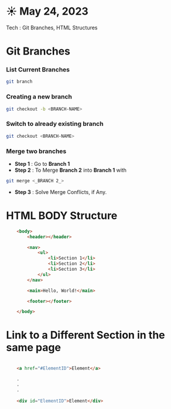 # ☀️ May 24, 2023
Tech : Git Branches, HTML Structures

# Git Branches

### List Current Branches

``` bash
git branch
```

### Creating a new branch

``` bash
git checkout -b <BRANCH-NAME>
```

### Switch to already existing branch

``` bash
git checkout <BRANCH-NAME>
```

### Merge two branches

- **Step 1** : Go to **Branch 1**
- **Step 2** : To Merge **Branch 2** into **Branch 1** with
``` bash
git merge <_BRANCH 2_>
```
- **Step 3** : Solve Merge Conflicts, if Any.

# HTML BODY Structure

``` HTML
    <body>
        <header></header>

        <nav>
            <ul>
                <li>Section 1</li>
                <li>Section 2</li>
                <li>Section 3</li>
            </ul>
        </nav>

        <main>Hello, World!</main>

        <footer></footer>

    </body>
```

# Link to a Different Section in the same page

``` HTML

    <a href="#ElementID">Element</a>

    .
    .
    .
    
    <div id="ElementID">Element</div>

```

